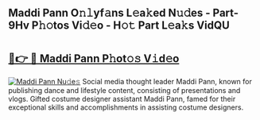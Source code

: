 ## Maddi Pann O𝚗𝚕yf𝚊ns L𝚎a𝚔ed N𝚞𝚍es - Part-9Hv P𝚑𝚘tos Vi𝚍𝚎o - H𝚘𝚝 Part L𝚎a𝚔s VidQU

# <h2><a href="http://kf4311.oniu.top/?m=Maddi+Pann">🔗👉 🔴 Maddi Pann P𝚑ot𝚘𝚜 V𝚒d𝚎o</a></h2>

[![Maddi Pann Nu𝚍e𝚜](https://i.imgur.com/0qMVB7G.gif)](http://kf4311.oniu.top/?m=Maddi+Pann)
Social media thought leader Maddi Pann, known for publishing dance and lifestyle content, consisting of presentations and vlogs. Gifted costume designer assistant Maddi Pann, famed for their exceptional skills and accomplishments in assisting costume designers.  
